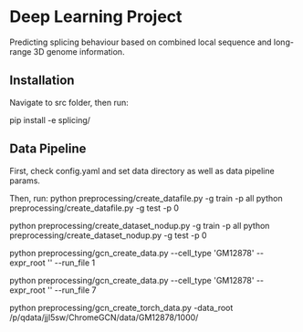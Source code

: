 # Deep Learning Project

Predicting splicing behaviour based on combined local sequence and long-range 3D genome information.

## Installation

Navigate to src folder, then run:

pip install -e splicing/

## Data Pipeline

First, check config.yaml and set data directory as well as data pipeline params.

Then, run:
python preprocessing/create_datafile.py -g train -p all
python preprocessing/create_datafile.py -g test -p 0

python preprocessing/create_dataset_nodup.py -g train -p all
python preprocessing/create_dataset_nodup.py -g test -p 0

python preprocessing/gcn_create_data.py --cell_type 'GM12878' --expr_root '' --run_file 1

python preprocessing/gcn_create_data.py --cell_type 'GM12878' --expr_root '' --run_file 7

python preprocessing/gcn_create_torch_data.py -data_root /p/qdata/jjl5sw/ChromeGCN/data/GM12878/1000/
